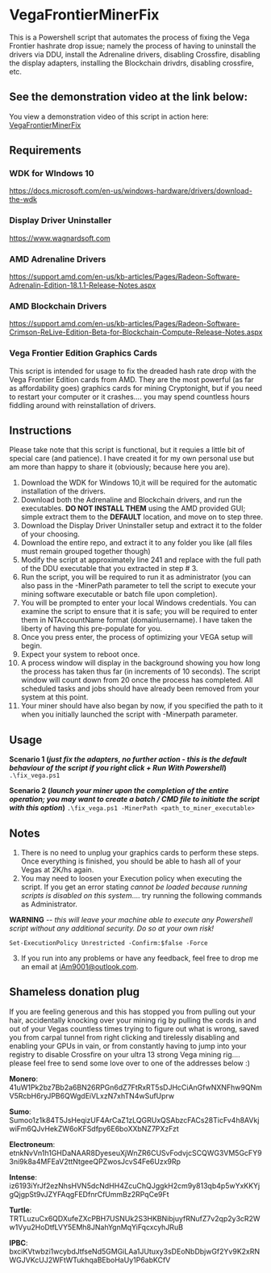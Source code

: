 # VegaFrontierMinerFix
This is a Powershell script that automates the process of fixing the Vega Frontier hashrate drop issue; namely the process of having to uninstall the drivers via DDU, install the Adrenaline drivers, disabling Crossfire, disabling the display adapters, installing the Blockchain drivdrs, disabling crossfire, etc.

## See the demonstration video at the link below:
You view a demonstration video of this script in action here: [VegaFrontierMinerFix](https://ipbc.io/archive/2686/QmaV8RgjDot61Fcn1RUh4b3MBapH91P1nSWt4VcAUa9YEy "Vega Frontier Miner Fix!")


## Requirements

### WDK for WIndows 10

<https://docs.microsoft.com/en-us/windows-hardware/drivers/download-the-wdk>

### Display Driver Uninstaller

<https://www.wagnardsoft.com>

### AMD Adrenaline Drivers

<https://support.amd.com/en-us/kb-articles/Pages/Radeon-Software-Adrenalin-Edition-18.1.1-Release-Notes.aspx>

### AMD Blockchain Drivers
<https://support.amd.com/en-us/kb-articles/Pages/Radeon-Software-Crimson-ReLive-Edition-Beta-for-Blockchain-Compute-Release-Notes.aspx>

### Vega Frontier Edition Graphics Cards
This script is intended for usage to fix the dreaded hash rate drop with the Vega Frontier Edition cards from AMD.  They are the most powerful (as far as affordability goes) graphics cards for mining Cryptonight, but if you need to restart your computer or it crashes.... you may spend countless hours fiddling around with reinstallation of drivers.

## Instructions
Please take note that this script is functional, but it requies a little bit of special care (and patience).  I have created it for my own personal use but am more than happy to share it (obviously; because here you are).

1. Download the WDK for Windows 10,it will be required for the automatic installation of the drivers.
2. Download both the Adrenaline and Blockchain drivers, and run the executables.  **DO NOT INSTALL THEM** using the AMD provided GUI; simple extract them to the **DEFAULT** location, and move on to step three.
3. Download the Display Driver Uninstaller setup and extract it to the folder of your choosing.
4. Download the entire repo, and extract it to any folder you like (all files must remain grouped together though)
5. Modify the script at approximately line 241 and replace with the full path of the DDU executable that you extracted in step # 3.
6. Run the script, you will be required to run it as administrator (you can also pass in the -MinerPath parameter to tell the script to execute your mining software executable or batch file upon completion).
7. You will be prompted to enter your local Windows credentials.  You can examine the script to ensure that it is safe; you will be required to enter them in NTAccountName format (domain\username).  I have taken the liberty of having this pre-populate for you.
8. Once you press enter, the process of optimizing your VEGA setup will begin.
9. Expect your system to reboot once.
10.  A process window will display in the background showing you how long the process has taken thus far (in increments of 10 seconds).  The script window will count down from 20 once the process has completed.  All scheduled tasks and jobs should have already been removed from your system at this point.
11.  Your miner should have also began by now, if you specified the path to it when you initially launched the script with -Minerpath parameter.

## Usage
**Scenario 1 (*just fix the adapters, no further action - this is the default behaviour of the script if you right click + Run With Powershell*)**
`.\fix_vega.ps1`

**Scenario 2 (*launch your miner upon the completion of the entire operation; you may want to create a batch / CMD file to initiate the script with this option*)**
`.\fix_vega.ps1 -MinerPath <path_to_miner_executable>`


## Notes
1. There is no need to unplug your graphics cards to perform these steps.  Once everything is finished, you should be able to hash all of your Vegas at 2K/hs again.
2. You may need to loosen your Execution policy when executing the script.  If you get an error stating *cannot be loaded because running scripts
is disabled on this system*.... try running the following commands as Administrator. 

 **WARNING** *-- this will leave your machine able to execute any Powershell script without any additional security.  Do so at your own risk!*  

 `Set-ExecutionPolicy Unrestricted -Confirm:$false -Force`

 3. If you run into any problems or have any feedback, feel free to drop me an email at [iAm9001@outlook.com](mailto:iAm9001@outlook.com "iAm9001@outlook.com").
 

## Shameless donation plug
If you are feeling generous and this has stopped you from pulling out your hair, accidentally knocking over your mining rig by pulling the cords in and out of your Vegas countless times trying to figure out what is wrong, saved you from carpal tunnel from right clicking and tirelessly disabling and enabling your GPUs in vain, or from constantly having to jump into your registry to disable Crossfire on your ultra 13 strong Vega mining rig.... please feel free to send some love over to one of the addresses below :)

**Monero**: 41uW1Pk2bz7Bb2a6BN26RPGn6dZ7FtRxRT5sDJHcCiAnGfwNXNFhw9QNmV5RcbH6ryJPB6QWgdEiVLxzN7xhTN4wSufUprw

**Sumo**:
Sumoo1z1k84T5JsHeqizUF4ArCaZ1zLQGRUxQSAbzcFACs28TicFv4h8AVkjwiFm6QJvHekZW6oKFSdfpy6E6boXXbNZ7PXzFzt

**Electroneum**:
etnkNvVn1h1GHDaNAAR8DyeseuXjWnZR6CUSvFodvjcSCQWG3VM5GcFY93ni9k8a4MFEaV2ttNtgeeQPZwosJcvS4Fe6Uzx9Rp

**Intense**: iz6193iYrJf2ezNhsHVN5dcNdHH4ZcuChQJggkH2cm9y813qb4p5wYxKKYjgQjgpSt9vJZYFAqgFEDfnrCfUmmBz2RPqCe9Ft

**Turtle**:
TRTLuzuCx6QDXufeZXcPBH7USNUk2S3HKBNibjuyfRNufZ7v2qp2y3cR2Ww1Vyu2HoDtfLVY5EMh8JNahYgnMqYiFqcxcyhJRuB

**IPBC**:
bxciKVtwbzi1wcybdJtfseNd5GMGiLAa1JUtuxy3sDEoNbDbjwGf2Yv9K2xRNWGJVKcUJ2WFtWTukhqaBEboHaUy1P6abKCfV
